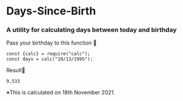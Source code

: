 # Days-Since-Birth

### A utility for calculating days between today and birthday

Pass your birthday to this function 🎂

```
const {calc} = require("calc");
const days = calc("10/13/1995");
```

Result🥳

```
9,533
```

※This is calculated on 18th November 2021.

